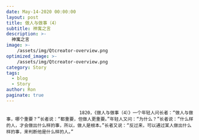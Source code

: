 ```yaml
---
date: May-14-2020 00:00:00
layout: post
title: 做人与做事（4）
subtitle: 神寓之言
description: >-
  神寓之言
image: >-
    /assets/img/Qtcreator-overview.png
optimized_image: >-
    /assets/img/Qtcreator-overview.png
category: Story
tags:
  - blog
  - Story
author: Ron
paginate: true
---
```


							　　1820，《做人与做事（4）》一个年轻人问长者：“做人与做事，哪个重要？”长者说：“都重要，但做人更重要。”年轻人又问：“为什么？”长者说：“什么样的人，才会做出什么样的事，所以，做人是根本。”长者又说：“反过来，可以通过某人做出什么样的事，来判断他是什么样的人。”
							
							
						